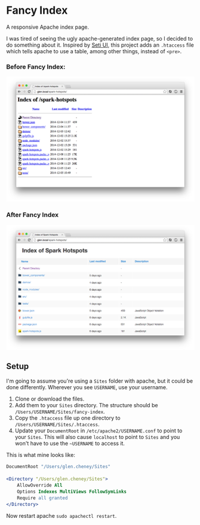 # Fancy Index

A responsive Apache index page.

I was tired of seeing the ugly apache-generated index page, so I decided to do something about it. Inspired by [Seti UI](https://github.com/jesseweed/seti-ui), this project adds an `.htaccess` file which tells apache to use a table, among other things, instead of `<pre>`.

### Before Fancy Index:
![before fancy index](before.png)

### After Fancy Index
![after fancy index](after.png)


## Setup

I'm going to assume you're using a `Sites` folder with apache, but it could be done differently. Wherever you see `USERNAME`, use your username.

1. Clone or download the files.
2. Add them to your `Sites` directory. The structure should be `/Users/USERNAME/Sites/fancy-index`.
3. Copy the `.htaccess` file up one directory to `/Users/USERNAME/Sites/.htaccess`.
4. Update your `DocumentRoot` in `/etc/apache2/USERNAME.conf` to point to your `Sites`. This will also cause `localhost` to point to `Sites` and you won't have to use the `~USERNAME` to access it.

This is what mine looks like:
```apache
DocumentRoot "/Users/glen.cheney/Sites"

<Directory "/Users/glen.cheney/Sites">
    AllowOverride All
    Options Indexes MultiViews FollowSymLinks
    Require all granted
</Directory>

```

Now restart apache `sudo apachectl restart`.
